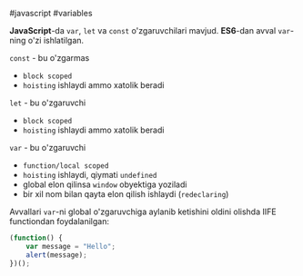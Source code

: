 #javascript #variables

**JavaScript**-da `var`, `let` va `const` o'zgaruvchilari mavjud. **ES6**-dan avval `var`-ning o'zi ishlatilgan.

`const` - bu o'zgarmas
- `block scoped`
- `hoisting` ishlaydi ammo xatolik beradi

`let` - bu o'zgaruvchi
- `block scoped`
- `hoisting` ishlaydi ammo xatolik beradi

`var` - bu o'zgaruvchi
- `function/local scoped`
- `hoisting` ishlaydi, qiymati `undefined`
- global elon qilinsa `window` obyektiga yoziladi
- bir xil nom bilan qayta elon qilish ishlaydi (`redeclaring`)

Avvallari `var`-ni global o'zgaruvchiga aylanib ketishini oldini olishda IIFE functiondan foydalanilgan:
```javascript
(function() {
	var message = "Hello";
	alert(message);
})();
```

